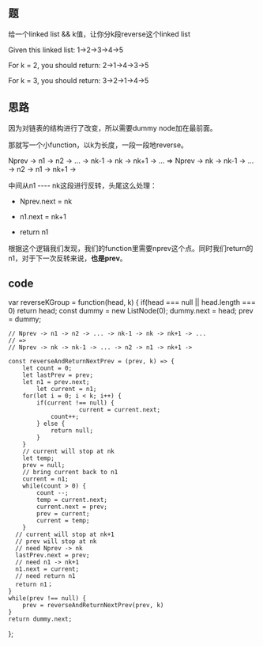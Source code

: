 ## 题 
给一个linked list && k值，让你分k段reverse这个linked list 

Given this linked list: 1->2->3->4->5

For k = 2, you should return: 2->1->4->3->5

For k = 3, you should return: 3->2->1->4->5



## 思路

因为对链表的结构进行了改变，所以需要dummy node加在最前面。

那就写一个小function，以k为长度，一段一段地reverse。

Nprev -> n1 -> n2 -> ... -> nk-1 -> nk -> nk+1 -> ...
 => 
Nprev -> nk -> nk-1 -> ... -> n2 -> n1 -> nk+1 -> 

中间从n1 ---- nk这段进行反转，头尾这么处理：

- Nprev.next = nk

- n1.next = nk+1

- return n1

根据这个逻辑我们发现，我们的function里需要nprev这个点。同时我们return的n1，对于下一次反转来说，**也是prev**。 

## code

var reverseKGroup = function(head, k) {
	if(head === null || head.length === 0) return head;
	const dummy = new ListNode(0);
	dummy.next = head;
	prev = dummy;
  
	// Nprev -> n1 -> n2 -> ... -> nk-1 -> nk -> nk+1 -> ...
	// => 
	// Nprev -> nk -> nk-1 -> ... -> n2 -> n1 -> nk+1 -> 
	
    const reverseAndReturnNextPrev = (prev, k) => {
    	let count = 0;
    	let lastPrev = prev;
    	let n1 = prev.next;
			let current = n1;
        for(let i = 0; i < k; i++) {
         	if(current !== null) {
						current = current.next;
        		count++;
        	} else {
        		return null;
        	}
        }
        // current will stop at nk
        let temp;
        prev = null;
        // bring current back to n1
        current = n1;
        while(count > 0) {
        	count --;
        	temp = current.next;
        	current.next = prev;
        	prev = current;
        	current = temp;
        }
      // current will stop at nk+1
      // prev will stop at nk
      // need Nprev -> nk 
      lastPrev.next = prev;
      // need n1 -> nk+1
      n1.next = current;
      // need return n1
      return n1； 
    }
    while(prev !== null) {
        prev = reverseAndReturnNextPrev(prev, k)
    }
    return dummy.next;
};
